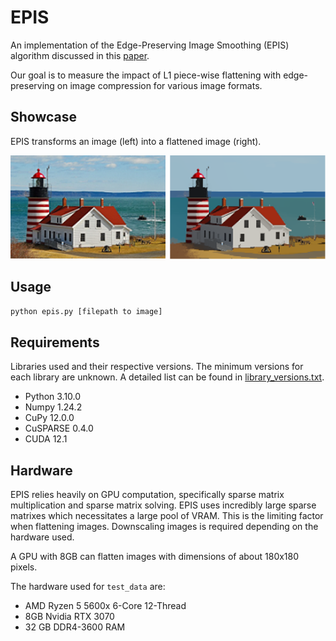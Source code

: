 # EPIS
An implementation of the Edge-Preserving Image Smoothing (EPIS) algorithm discussed in this [paper](https://cseweb.ucsd.edu/~bisai/papers/SIGGRAPH15_IntrinsicDecomposition.pdf).

Our goal is to measure the impact of L1 piece-wise flattening with edge-preserving on image compression for various image formats.

## Showcase

EPIS transforms an image (left) into a flattened image (right).

![EPIS showcase](./README_data/epis_showcase.png)

## Usage

```bash
python epis.py [filepath to image]
```

## Requirements

Libraries used and their respective versions. The minimum versions for each library are unknown. A detailed list can be found in [library_versions.txt](https://github.com/CS6384-S23-Group-Project/EPIS/blob/main/library_versions.txt).

* Python 3.10.0
* Numpy 1.24.2
* CuPy 12.0.0
* CuSPARSE 0.4.0
* CUDA 12.1

## Hardware

EPIS relies heavily on GPU computation, specifically sparse matrix multiplication and sparse matrix solving.
EPIS uses incredibly large sparse matrixes which necessitates a large pool of VRAM. This is the limiting factor
when flattening images. Downscaling images is required depending on the hardware used.

A GPU with 8GB can flatten images with dimensions of about 180x180 pixels.

The hardware used for `test_data` are:
* AMD Ryzen 5 5600x 6-Core 12-Thread
* 8GB Nvidia RTX 3070
* 32 GB DDR4-3600 RAM